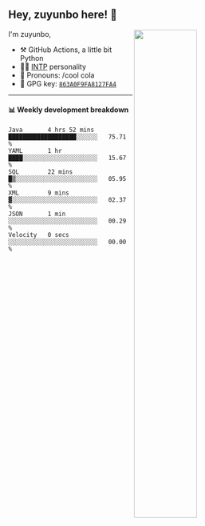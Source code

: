 

## Hey, zuyunbo here! :wave: 
[<img align="right" width="50%" src="https://github-readme-stats.vercel.app/api?username=zuyunbo&theme=dark&show_icons=true">](https://metrics.lecoq.io/ouuan?template=classic)

I'm zuyunbo,

-   :hammer_and_pick: GitHub Actions, a little bit Python
-   :man_scientist: [INTP](https://www.16personalities.com/profiles/3302586f07ca3) personality
-   :man: Pronouns: /cool cola
-   :key: GPG key: [`863A0F9FA8127FA4`](https://github.com/zuyunbo.gpg)

---

#### :bar_chart: Weekly development breakdown
<!--START_SECTION:waka-->

```text
Java       4 hrs 52 mins   ███████████████████░░░░░░   75.71 %
YAML       1 hr            ████░░░░░░░░░░░░░░░░░░░░░   15.67 %
SQL        22 mins         █▒░░░░░░░░░░░░░░░░░░░░░░░   05.95 %
XML        9 mins          ▓░░░░░░░░░░░░░░░░░░░░░░░░   02.37 %
JSON       1 min           ░░░░░░░░░░░░░░░░░░░░░░░░░   00.29 %
Velocity   0 secs          ░░░░░░░░░░░░░░░░░░░░░░░░░   00.00 %
```

<!--END_SECTION:waka-->

